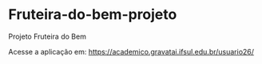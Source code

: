 # Fruteira-do-bem-projeto

Projeto Fruteira do Bem

Acesse a aplicação em: https://academico.gravatai.ifsul.edu.br/usuario26/
